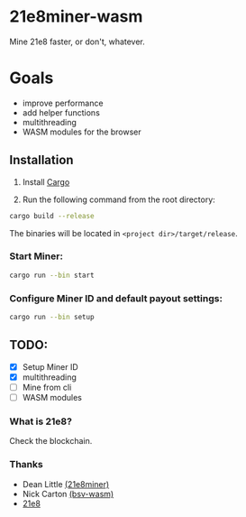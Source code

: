 # 21e8miner-wasm
Mine 21e8 faster, or don't, whatever.

# Goals
- improve performance
- add helper functions 
- multithreading
- WASM modules for the browser

## Installation

1) Install [Cargo](https://doc.rust-lang.org/cargo/getting-started/installation.html)

2) Run the following command from the root directory:

```bash
cargo build --release
```

The binaries will be located in `<project dir>/target/release`.

### Start Miner:

```bash
cargo run --bin start
```

### Configure Miner ID and default payout settings:

```bash
cargo run --bin setup
```

## TODO:
- [x] Setup Miner ID
- [x] multithreading
- [ ] Mine from cli
- [ ] WASM modules

### What is 21e8?

Check the blockchain.

### Thanks
- Dean Little [(21e8miner)](https://github.com/deanmlittle/21e8miner)
- Nick Carton [(bsv-wasm)](https://github.com/Firaenix/bsv-wasm)
- [21e8](https://21e8.nz/)
